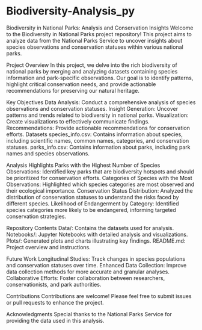 # Biodiversity-Analysis_py

Biodiversity in National Parks: Analysis and Conservation Insights
Welcome to the Biodiversity in National Parks project repository! This project aims to analyze data from the National Parks Service to uncover insights about species observations and conservation statuses within various national parks.

Project Overview
In this project, we delve into the rich biodiversity of national parks by merging and analyzing datasets containing species information and park-specific observations. Our goal is to identify patterns, highlight critical conservation needs, and provide actionable recommendations for preserving our natural heritage.

Key Objectives
Data Analysis: Conduct a comprehensive analysis of species observations and conservation statuses.
Insight Generation: Uncover patterns and trends related to biodiversity in national parks.
Visualization: Create visualizations to effectively communicate findings.
Recommendations: Provide actionable recommendations for conservation efforts.
Datasets
species_info.csv: Contains information about species, including scientific names, common names, categories, and conservation statuses.
parks_info.csv: Contains information about parks, including park names and species observations.

Analysis Highlights
Parks with the Highest Number of Species Observations: Identified key parks that are biodiversity hotspots and should be prioritized for conservation efforts.
Categories of Species with the Most Observations: Highlighted which species categories are most observed and their ecological importance.
Conservation Status Distribution: Analyzed the distribution of conservation statuses to understand the risks faced by different species.
Likelihood of Endangerment by Category: Identified species categories more likely to be endangered, informing targeted conservation strategies.

Repository Contents
Data/: Contains the datasets used for analysis.
Notebooks/: Jupyter Notebooks with detailed analysis and visualizations.
Plots/: Generated plots and charts illustrating key findings.
README.md: Project overview and instructions.

Future Work
Longitudinal Studies: Track changes in species populations and conservation statuses over time.
Enhanced Data Collection: Improve data collection methods for more accurate and granular analyses.
Collaborative Efforts: Foster collaboration between researchers, conservationists, and park authorities.

Contributions
Contributions are welcome! Please feel free to submit issues or pull requests to enhance the project.

Acknowledgments
Special thanks to the National Parks Service for providing the data used in this analysis.

